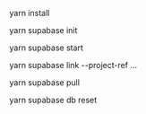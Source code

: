 
yarn install

yarn supabase init

yarn supabase start

yarn supabase link --project-ref ...

yarn supabase pull

yarn supabase db reset


